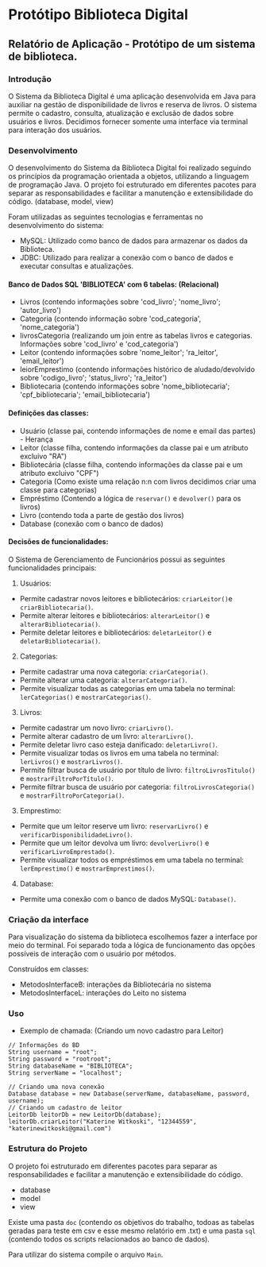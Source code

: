 # Protótipo Biblioteca Digital

## Relatório de Aplicação - Protótipo de um sistema de biblioteca.

### Introdução

O Sistema da Biblioteca Digital é uma aplicação desenvolvida em Java para auxiliar na gestão de disponibilidade de livros e 
reserva de livros. O sistema permite o cadastro, consulta, atualização e exclusão de dados sobre usuários e livros.
Decidimos fornecer somente uma interface via terminal para interação dos usuários.

### Desenvolvimento
O desenvolvimento do Sistema da Biblioteca Digital foi realizado seguindo os princípios da programação orientada a objetos,
utilizando a linguagem de programação Java. O projeto foi estruturado em diferentes pacotes para separar as responsabilidades 
e facilitar a manutenção e extensibilidade do código. (database, model, view)

Foram utilizadas as seguintes tecnologias e ferramentas no desenvolvimento do sistema:

* MySQL: Utilizado como banco de dados para armazenar os dados da Biblioteca.
* JDBC: Utilizado para realizar a conexão com o banco de dados e executar consultas e atualizações.

#### Banco de Dados SQL 'BIBLIOTECA' com 6 tabelas: (Relacional)

- Livros (contendo informações sobre 'cod_livro'; 'nome_livro'; 'autor_livro')
- Categoria (contendo informação sobre 'cod_categoria', 'nome_categoria')
- livrosCategoria (realizando um join entre as tabelas livros e categorias. 
Informações sobre 'cod_livro' e 'cod_categoria')
- Leitor (contendo informações sobre 'nome_leitor'; 'ra_leitor', 'email_leitor')
- leiorEmprestimo (contendo informações histórico de aludado/devolvido
sobre 'codigo_livro'; 'status_livro'; 'ra_leitor')
- Bibliotecaria (contendo informações sobre 'nome_bibliotecaria'; 'cpf_bibliotecaria'; 'email_bibliotecaria')


#### Definições das classes: 

- Usuário (classe pai, contendo informações de nome e email das partes) - Herança
- Leitor (classe filha, contendo informações da classe pai e um atributo excluivo "RA")
- Bibliotecária (classe filha, contendo informações da classe pai e um atributo excluivo "CPF")
- Categoria (Como existe uma relação n:n com livros decidimos criar uma classe para categorias)
- Empréstimo (Contendo a lógica de `reservar()` e `devolver()` para os livros)
- Livro (contendo toda a parte de gestão dos livros)
- Database (conexão com o banco de dados)

#### Decisões de funcionalidades: 

O Sistema de Gerenciamento de Funcionários possui as seguintes funcionalidades principais:
1. Usuários: 
- Permite cadastrar novos leitores e bibliotecários: `criarLeitor()`e `criarBibliotecaria()`.
- Permite alterar leitores e bibliotecários: `alterarLeitor()` e `alterarBibliotecaria()`.
- Permite deletar leitores e bibliotecários: `deletarLeitor()` e `deletarBibliotecaria()`.

2. Categorias:
- Permite cadastrar uma nova categoria: `criarCategoria()`.
- Permite alterar uma categoria: `alterarCategoria()`.
- Permite visualizar todas as categorias em uma tabela no terminal: `lerCategorias()` e `mostrarCategorias()`.

3. Livros:
- Permite cadastrar um novo livro: `criarLivro()`.
- Permite alterar cadastro de um livro: `alterarLivro()`.
- Permite deletar livro caso esteja danificado: `deletarLivro()`.
- Permite visualizar todas os livros em uma tabela no terminal: `lerLivros()` e `mostrarLivros()`.
- Permite filtrar busca de usuário por título de livro: `filtroLivrosTitulo()` e `mostrarFiltroPorTítulo()`.
- Permite filtrar busca de usuário por categoria: `filtroLivrosCategoria()` e `mostrarFiltroPorCategoria()`.

3. Emprestimo:
- Permite que um leitor reserve um livro: `reservarLivro()` e `verificarDisponibilidadeLivro()`.
- Permite que um leitor devolva um livro: `devolverLivro()` e `verificarLivroEmprestado()`.
- Permite visualizar todos os empréstimos em uma tabela no terminal: `lerEmprestimo()` e `mostrarEmprestimos()`.

4. Database: 
- Permite uma conexão com o banco de dados MySQL: `Database()`.

### Criação da interface

Para visualização do sistema da biblioteca escolhemos fazer a interface por meio do terminal.
Foi separado toda a lógica de funcionamento das opções possíveis de interação com o usuário por métodos.

Construídos em classes:

- MetodosInterfaceB: interações da Bibliotecária no sistema
- MetodosInterfaceL: interações do Leito no sistema

### Uso

- Exemplo de chamada: (Criando um novo cadastro para Leitor)
```
// Informações do BD
String username = "root";
String password = "rootroot";
String databaseName = "BIBLIOTECA";
String serverName = "localhost";

// Criando uma nova conexão
Database database = new Database(serverName, databaseName, password, username);
// Criando um cadastro de leitor
LeitorDb leitorDb = new LeitorDb(database);
leitorDb.criarLeitor("Katerine Witkoski", "12344559", "katerinewitkoski@gmail.com")
```

### Estrutura do Projeto

O projeto foi estruturado em diferentes pacotes para separar as responsabilidades
e facilitar a manutenção e extensibilidade do código.
- database
- model
- view

Existe uma pasta `doc` (contendo os objetivos do trabalho, todoas as tabelas geradas para teste em csv
e esse mesmo relatório em .txt) e uma pasta `sql` (contendo todos os scripts relacionados ao banco de dados).

Para utilizar do sistema compile o arquivo `Main`.